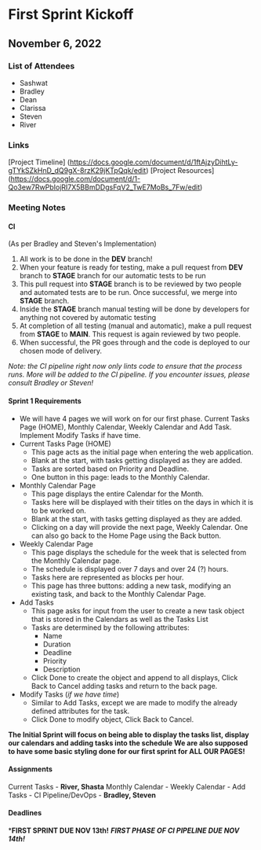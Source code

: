 # First Sprint Kickoff
## November 6, 2022

### List of Attendees

- Sashwat
- Bradley
- Dean
- Clarissa
- Steven
- River

### Links
[Project Timeline] (https://docs.google.com/document/d/1ftAjzyDihtLy-gTYkSZkHnD_dQ9gX-8rzK29jKTpQqk/edit)
[Project Resources] (https://docs.google.com/document/d/1-Qo3ew7RwPbIojRI7X5BBmDDgsFqV2_TwE7MoBs_7Fw/edit)

### Meeting Notes

#### CI 

(As per Bradley and Steven's Implementation)
1. All work is to be done in the **DEV** branch!
2. When your feature is ready for testing, make a pull request from **DEV** branch to **STAGE** branch for our automatic tests to be run
3. This pull request into **STAGE** branch is to be reviewed by two people and automated tests are to be run. Once successful, we merge into **STAGE** branch.
4. Inside the **STAGE** branch manual testing will be done by developers for anything not covered by automatic testing
5. At completion of all testing (manual and automatic), make a pull request from **STAGE** to **MAIN**. This request is again reviewed by two people.
6. When successful, the PR goes through and the code is deployed to our chosen mode of delivery.

*Note: the CI pipeline right now only lints code to ensure that the process runs. More will be added to the CI pipeline. If you encounter issues, please consult Bradley or Steven!*

#### Sprint 1 Requirements

- We will have 4 pages we will work on for our first phase. Current Tasks Page (HOME), Monthly Calendar, Weekly Calendar and Add Task. Implement Modify Tasks if have time.
- Current Tasks Page (HOME)
  - This page acts as the initial page when entering the web application. 
  - Blank at the start, with tasks getting displayed as they are added. 
  - Tasks are sorted based on Priority and Deadline. 
  - One button in this page: leads to the Monthly Calendar.
- Monthly Calendar Page
  - This page displays the entire Calendar for the Month. 
  - Tasks here will be displayed with their titles on the days in which it is to be worked on. 
  - Blank at the start, with tasks getting displayed as they are added. 
  - Clicking on a day will provide the next page, Weekly Calendar. One can also go back to the Home Page using the Back button. 
- Weekly Calendar Page
  - This page displays the schedule for the week that is selected from the Monthly Calendar page. 
  - The schedule is displayed over 7 days and over 24 (?) hours. 
  - Tasks here are represented as blocks per hour. 
  - This page has three buttons: adding a new task, modifying an existing task, and back to the Monthly Calendar Page. 
- Add Tasks
  - This page asks for input from the user to create a new task object that is stored in the Calendars as well as the Tasks List
  - Tasks are determined by the following attributes:
    - Name
    - Duration
    - Deadline
    - Priority
    - Description
  - Click Done to create the object and append to all displays, Click Back to Cancel adding tasks and return to the back page.
- Modify Tasks (*if we have time*)
  - Similar to Add Tasks, except we are made to modify the already defined attributes for the task.
  - Click Done to modify object, Click Back to Cancel.

**The Initial Sprint will focus on being able to display the tasks list, display our calendars and adding tasks into the schedule**
**We are also supposed to have some basic styling done for our first sprint for ALL OUR PAGES!**

#### Assignments

Current Tasks - **River, Shasta**
Monthly Calendar - 
Weekly Calendar -
Add Tasks - 
CI Pipeline/DevOps - **Bradley, Steven**

#### Deadlines

***FIRST SPRINT DUE NOV 13th!**
***FIRST PHASE OF CI PIPELINE DUE NOV 14th!***


